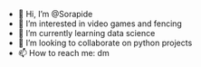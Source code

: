 - 👋 Hi, I’m @Sorapide
- 👀 I’m interested in video games and fencing
- 🌱 I’m currently learning data science
- 💞️ I’m looking to collaborate on python projects 
- 📫 How to reach me: dm

<!---
Sorapide/Sorapide is a ✨ special ✨ repository because its `README.md` (this file) appears on your GitHub profile.
You can click the Preview link to take a look at your changes.
--->
